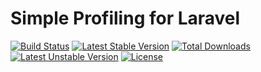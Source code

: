 Simple Profiling for Laravel
==============

[![Build Status](https://travis-ci.org/laravie/profiler.svg?branch=master)](https://travis-ci.org/laravie/profiler)
[![Latest Stable Version](https://poser.pugx.org/laravie/profiler/v/stable)](https://packagist.org/packages/laravie/profiler)
[![Total Downloads](https://poser.pugx.org/laravie/profiler/downloads)](https://packagist.org/packages/laravie/profiler)
[![Latest Unstable Version](https://poser.pugx.org/laravie/profiler/v/unstable)](https://packagist.org/packages/laravie/profiler)
[![License](https://poser.pugx.org/laravie/profiler/license)](https://packagist.org/packages/laravie/profiler)

